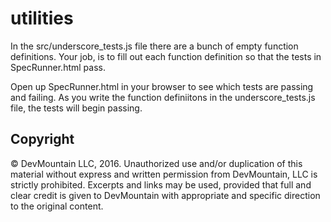 utilities
=========

In the src/underscore_tests.js file there are a bunch of empty function definitions. Your job, is to fill out each function definition so that the tests in SpecRunner.html pass. 

Open up SpecRunner.html in your browser to see which tests are passing and failing. As you write the function definiitons in the underscore_tests.js file, the tests will begin passing.

## Copyright

© DevMountain LLC, 2016. Unauthorized use and/or duplication of this material without express and written permission from DevMountain, LLC is strictly prohibited. Excerpts and links may be used, provided that full and clear credit is given to DevMountain with appropriate and specific direction to the original content.


